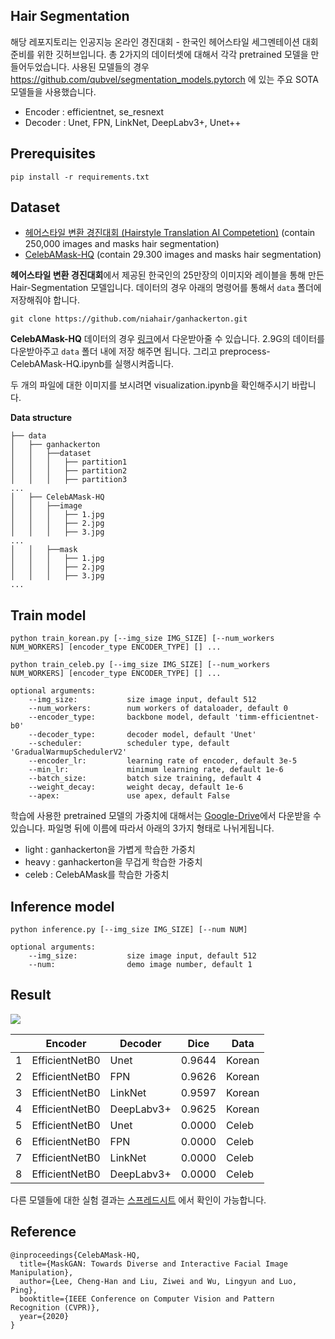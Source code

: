 ## Hair Segmentation 
해당 레포지토리는 인공지능 온라인 경진대회 - 한국인 헤어스타일 세그멘테이션 대회 준비를 위한 깃허브입니다. 총 2가지의 데이터셋에 대해서 각각 pretrained 모델을 만들어두었습니다. 사용된 모델들의 경우 https://github.com/qubvel/segmentation_models.pytorch 에 있는 주요 SOTA 모델들을 사용했습니다. 
- Encoder : efficientnet, se_resnext
- Decoder : Unet, FPN, LinkNet, DeepLabv3+, Unet++

## Prerequisites
`pip install -r requirements.txt` 

## Dataset 
- [헤어스타일 변환 경진대회 (Hairstyle Translation AI Competetion)](https://github.com/niahair/ganhackerton) (contain 250,000 images and masks hair segmentation) 
- [CelebAMask-HQ](https://github.com/switchablenorms/CelebAMask-HQ) (contain 29.300 images and masks hair segmentation)

**헤어스타일 변환 경진대회**에서 제공된 한국인의 25만장의 이미지와 레이블을 통해 만든 Hair-Segmentation 모델입니다. 데이터의 경우 아래의 명령어를 통해서 `data` 폴더에 저장해줘야 합니다. 

`git clone https://github.com/niahair/ganhackerton.git`

**CelebAMask-HQ** 데이터의 경우 [링크](https://drive.google.com/open?id=1badu11NqxGf6qM3PTTooQDJvQbejgbTv)에서 다운받아줄 수 있습니다. 2.9G의 데이터를 다운받아주고 `data` 폴더 내에 저장 해주면 됩니다. 그리고 preprocess-CelebAMask-HQ.ipynb를 실행시켜줍니다. 

두 개의 파일에 대한 이미지를 보시려면 visualization.ipynb을 확인해주시기 바랍니다. 

**Data structure**
```
├── data 
│   ├── ganhackerton
│   │   ├──dataset
│   │   │   ├── partition1
│   │   │   ├── partition2
│   │   │   ├── partition3
...
│   ├── CelebAMask-HQ
│   │   ├──image
│   │   │   ├── 1.jpg
│   │   │   ├── 2.jpg
│   │   │   ├── 3.jpg
...
│   │   ├──mask
│   │   │   ├── 1.jpg
│   │   │   ├── 2.jpg
│   │   │   ├── 3.jpg
...

```


## Train model 

```
python train_korean.py [--img_size IMG_SIZE] [--num_workers NUM_WORKERS] [encoder_type ENCODER_TYPE] [] ...

python train_celeb.py [--img_size IMG_SIZE] [--num_workers NUM_WORKERS] [encoder_type ENCODER_TYPE] [] ...

optional arguments:
    --img_size:           size image input, default 512
    --num_workers:        num workers of dataloader, default 0
    --encoder_type:       backbone model, default 'timm-efficientnet-b0'
    --decoder_type:       decoder model, default 'Unet'
    --scheduler:          scheduler type, default 'GradualWarmupSchedulerV2'
    --encoder_lr:         learning rate of encoder, default 3e-5
    --min_lr:             minimum learning rate, default 1e-6
    --batch_size:         batch size training, default 4
    --weight_decay:       weight decay, default 1e-6
    --apex:               use apex, default False   
```

학습에 사용한 pretrained 모델의 가중치에 대해서는 [Google-Drive](https://drive.google.com/drive/folders/19jm8wjBH6Pf3XJBXfPJ_-CLi5W76fszx?usp=sharing)에서 다운받을 수 있습니다. 파일명 뒤에 이름에 따라서 아래의 3가지 형태로 나뉘게됩니다. 
- light : ganhackerton을 가볍게 학습한 가중치
- heavy : ganhackerton을 무겁게 학습한 가중치
- celeb : CelebAMask를 학습한 가중치 

## Inference model 

```
python inference.py [--img_size IMG_SIZE] [--num NUM] 

optional arguments:
    --img_size:           size image input, default 512
    --num:                demo image number, default 1
```


## Result  

![](https://drive.google.com/uc?export=view&id=18y9s2TZBXI6SlN_d0d3vks8tmnkmC8Mj)

|   	| Encoder        	| Decoder    	| Dice   	| Data   	|
|---	|----------------	|------------	|--------	|--------	|
| 1 	| EfficientNetB0 	| Unet       	| 0.9644 	| Korean 	|
| 2 	| EfficientNetB0 	| FPN        	| 0.9626 	| Korean 	|
| 3 	| EfficientNetB0 	| LinkNet    	| 0.9597 	| Korean 	|
| 4 	| EfficientNetB0 	| DeepLabv3+ 	| 0.9625 	| Korean 	|
| 5 	| EfficientNetB0 	| Unet       	| 0.0000 	| Celeb  	|
| 6 	| EfficientNetB0 	| FPN        	| 0.0000 	| Celeb  	|
| 7 	| EfficientNetB0 	| LinkNet    	| 0.0000 	| Celeb  	|
| 8 	| EfficientNetB0 	| DeepLabv3+ 	| 0.0000 	| Celeb  	|

다른 모델들에 대한 실험 결과는 [스프레드시트](https://docs.google.com/spreadsheets/d/1-TDV4K2PAI0DBcMOHyV4d1TNtKjO0ORMourQx48rvgA/edit?usp=sharing) 에서 확인이 가능합니다.  

## Reference 
```
@inproceedings{CelebAMask-HQ,
  title={MaskGAN: Towards Diverse and Interactive Facial Image Manipulation},
  author={Lee, Cheng-Han and Liu, Ziwei and Wu, Lingyun and Luo, Ping},
  booktitle={IEEE Conference on Computer Vision and Pattern Recognition (CVPR)},
  year={2020}
}
```
